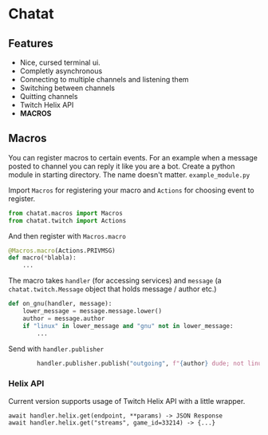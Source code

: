 # Chatat
## Features
- Nice, cursed terminal ui.
- Completly asynchronous
- Connecting to multiple channels and listening them
- Switching between channels
- Quitting channels
- Twitch Helix API
- **MACROS**

## Macros
You can register macros to certain events. For an example when a message posted to channel you can reply it like you are a bot. Create a python module in starting directory. The name doesn't matter. `example_module.py`

Import `Macros` for registering your macro and `Actions` for choosing event to register.
```py
from chatat.macros import Macros
from chatat.twitch import Actions
```
And then register with `Macros.macro`
```py
@Macros.macro(Actions.PRIVMSG)
def macro(*blabla):
    ...
```
The macro takes `handler` (for accessing services) and `message` (a `chatat.twitch.Message` object that holds message / author etc.)
```py
def on_gnu(handler, message):
    lower_message = message.message.lower()
    author = message.author
    if "linux" in lower_message and "gnu" not in lower_message:
        ...
```
Send with `handler.publisher`
```py
        handler.publisher.publish("outgoing", f"{author} dude; not linux, GNU/Linux")
```
### Helix API
Current version supports usage of Twitch Helix API with a little wrapper.
```
await handler.helix.get(endpoint, **params) -> JSON Response
await handler.helix.get("streams", game_id=33214) -> {...}
```
